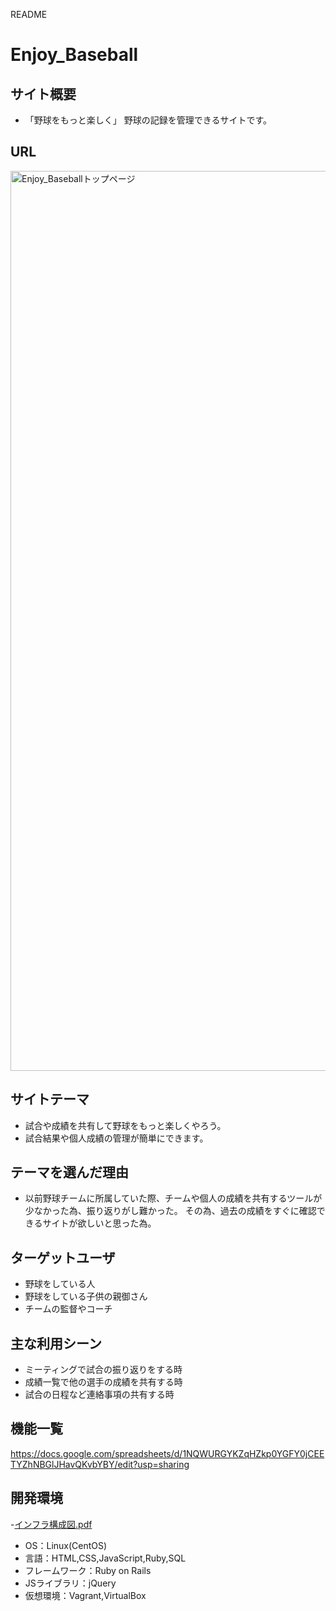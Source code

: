  README

# Enjoy_Baseball

## サイト概要
- 「野球をもっと楽しく」
  野球の記録を管理できるサイトです。

## URL
<img width="1440" alt="Enjoy_Baseballトップページ" src="https://user-images.githubusercontent.com/70389126/102007257-ccfea400-3d6a-11eb-8657-5324f3fe0926.png">

## サイトテーマ
- 試合や成績を共有して野球をもっと楽しくやろう。
- 試合結果や個人成績の管理が簡単にできます。

## テーマを選んだ理由
- 以前野球チームに所属していた際、チームや個人の成績を共有するツールが少なかった為、振り返りがし難かった。
  その為、過去の成績をすぐに確認できるサイトが欲しいと思った為。

## ターゲットユーザ
- 野球をしている人
- 野球をしている子供の親御さん
- チームの監督やコーチ

## 主な利用シーン
- ミーティングで試合の振り返りをする時
- 成績一覧で他の選手の成績を共有する時
- 試合の日程など連絡事項の共有する時


## 機能一覧
https://docs.google.com/spreadsheets/d/1NQWURGYKZqHZkp0YGFY0jCEETYZhNBGlJHavQKvbYBY/edit?usp=sharing

## 開発環境
-[インフラ構成図.pdf](https://github.com/Kapibara-Bba/Enjoy_Baseball/files/5768953/default.pdf)
- OS：Linux(CentOS)
- 言語：HTML,CSS,JavaScript,Ruby,SQL
- フレームワーク：Ruby on Rails
- JSライブラリ：jQuery
- 仮想環境：Vagrant,VirtualBox

